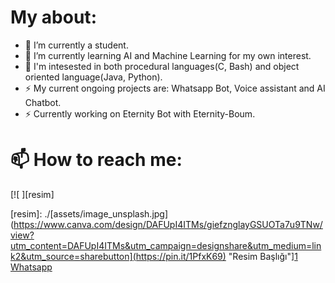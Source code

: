 # My about:
- 🔭 I’m currently a student.
- 🌱 I’m currently learning AI and Machine Learning for my own interest.
- 🤔 I'm intesested in both procedural languages(C, Bash) and object oriented language(Java, Python). 
- ⚡ My current ongoing projects are: Whatsapp Bot, Voice assistant and AI Chatbot.
- ⚡ Currently working on Eternity Bot with Eternity-Boum. 

# 📫 How to reach me:
[![ ][resim]

[resim]: ./[assets/image_unsplash.jpg](https://www.canva.com/design/DAFUpI4ITMs/giefznglayGSUOTa7u9TNw/view?utm_content=DAFUpI4ITMs&utm_campaign=designshare&utm_medium=link2&utm_source=sharebutton](https://pin.it/1PfxK69) "Resim Başlığı"][1] 
[Whatsapp][2]

[1]: https://www.instagram.com/vpveinpaleq/
[2]: https://wa.me/+447477344181
